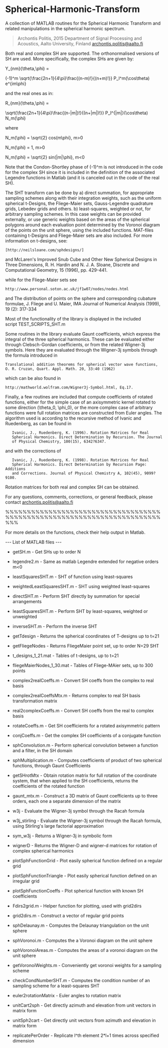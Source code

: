 # Spherical-Harmonic-Transform
A collection of MATLAB routines for the Spherical Harmonic Transform and related manipulations in the spherical harmonic spectrum.

>   Archontis Politis, 2015
>   Department of Signal Processing and Acoustics, Aalto University, Finland
>   archontis.politis@aalto.fi

Both real and complex SH are supported. The orthonormalised versions of SH
are used. More specifically, the complex SHs are given by:

  Y_{nm}(\theta,\phi) =
  
  (-1)^m \sqrt{\frac{2n+1}{4\pi}\frac{(n-m)!}{(n+m)!}} P_l^m(\cos\theta) e^{im\phi}

and the real ones as in:

  R_{nm}(\theta,\phi) = 
  
  \sqrt{\frac{2n+1}{4\pi}\frac{(n-|m|)!}{(n+|m|)!}} P_l^{|m|}(\cos\theta) N_m(\phi)
  
where

  N_m(\phi) = \sqrt{2} cos(m\phi},    m>0
  
  N_m(\phi) = 1,    m>0
  
  N_m(\phi) = \sqrt{2} sin(|m|\phi},  m<0

Note that the Condon-Shortley phase of (-1)^m is not introduced in the code for
the complex SH since it is included in the definition of the associated 
Legendre functions in Matlab (and it is canceled out in the code of the real SH).

The SHT transform can be done by
a) direct summation, for appropriate sampling schemes along with their
integration weights, such as the uniform spherical t-Designs, the Fliege-Maier
sets, Gauss-Legendre quadrature grids, Lebedev grids and others.
b) least-squares, weighted or not, for arbitrary sampling schemes. In this
case weights can be provided externally, or use generic weights based on the
areas of the spherical polygons around each evaluation point determined by
the Voronoi diagram of the points on the unit sphere, using the included
functions.
MAT-files containing t-Designs and Fliege-Maier sets are also included.
For more information on t-designs, see:

    [http://neilsloane.com/sphdesigns/]
and
    McLaren's Improved Snub Cube and Other New Spherical Designs in Three
    Dimensions, R. H. Hardin and N. J. A. Sloane, Discrete and Computational
    Geometry, 15 (1996), pp. 429-441.

while for the Fliege-Maier sets see

    http://www.personal.soton.ac.uk/jf1w07/nodes/nodes.html
and
    The distribution of points on the sphere and corresponding cubature
    formulae, J. Fliege and U. Maier, IMA Journal of Numerical Analysis (1999),
    19 (2): 317-334

Most of the functionality of the library is displayed in the included  
script TEST_SCRIPTS_SHT.m

Some routines in the library evaluate Gaunt coefficients, which express the
integral of the three spherical harmonics. These can be evaluated either
through Clebsch-Gordan coefficients, or from the related Wigner-3j symbols.
Here they are evaluated through the Wigner-3j symbols through the formula
introduced in

    Translational addition theorems for spherical vector wave functions,
    O. R. Cruzan, Quart. Appl. Math. 20, 33:40 (1962)

which can be also found in

    http://mathworld.wolfram.com/Wigner3j-Symbol.html, Eq.17.

Finally, a few routines are included that compute coefficients of 
rotated functions, either for the simple case of an axisymmetric kernel 
rotated to some direction (\theta_0, \phi_0), or the more complex case of 
arbitrary functions were full rotation matrices are constructed from Euler 
angles. The algorithm used is according to the recursive method of Ivanic and 
Ruedenberg, as can be found in

       Ivanic, J., Ruedenberg, K. (1996). Rotation Matrices for Real 
       Spherical Harmonics. Direct Determination by Recursion. The Journal 
       of Physical Chemistry, 100(15), 6342?6347.

and with the corrections of

       Ivanic, J., Ruedenberg, K. (1998). Rotation Matrices for Real 
       Spherical Harmonics. Direct Determination by Recursion Page: Additions 
       and Corrections. Journal of Physical Chemistry A, 102(45), 9099?9100.

Rotation matrices for both real and complex SH can be obtained.

For any questions, comments, corrections, or general feedback, please
contact archontis.politis@aalto.fi

%%%%%%%%%%%%%%%%%%%%%%%%%%%%%%%%%%%%%%%%%%%%%%%%%%%%%%%%%%%%%%%%%%%%%%%%%%%

For more details on the functions, check their help output in Matlab.

--- List of MATLAB files ---
* getSH.m                   -   Get SHs up to order N
* legendre2.m               -   Same as matlab Legendre extended for negative orders m<0
* leastSquaresSHT.m         -   SHT of function using least-squares
* weightedLeastSquaresSHT.m -   SHT using weighted least-squares
* directSHT.m               -   Perform SHT directly by summation for special arrangements
* leastSquaresSHT.m         -   Perform SHT by least-squares, weighted or unweighted
* inverseSHT.m              -   Perform the inverse SHT
* getTdesign                -   Returns the spherical coordinates of T-designs up to t=21
* getFliegeNodes            -   Returns FliegeMaier point set, up to order N=29 SHT

* t_designs_1_21.mat          -   Tables of t-designs, up to t=21
* fliegeMaierNodes_1_30.mat   -   Tables of Fliege-MAier sets, up to 300 points

* complex2realCoeffs.m      -   Convert SH coeffs from the complex to real basis
* complex2realCoeffsMtx.m	-   Returns complex to real SH basis transformation matrix
* real2complexCoeffs.m      -   Convert SH coeffs from the real to complex basis
* rotateCoeffs.m            -   Get SH coefficients for a rotated axisymmetric 
                                pattern
* conjCoeffs.m              -   Get the complex SH coefficients of a conjugate 
                                function
* sphConvolution.m          -   Perform spherical convolution between a function 
                                and a filter, in the SH domain
* sphMultiplication.m       -   Computes coefficients of product of two spherical 
                                functions, through Gaunt Coefficients
* getSHrotMtx               -   Obtain rotation matrix for full rotation of the 
                                coordinate system, that when applied to the SH 
                                coefficients, returns the coefficients of the 
                                rotated function

* gaunt_mtx.m   -	Construct a 3D matrix of Gaunt coefficients up to three 
                    orders, each one a separate dimension of the matrix
* w3j           -   Evaluate the Wigner-3j symbol through the Racah formula
* w3j_stirling  -   Evaluate the Wigner-3j symbol through the Racah formula, 
                    using Stirling's large factorial approximation
* sym_w3j       -   Returns a Wigner-3j in symbolic form
* wignerD       -   Returns the Wigner-D and wigner-d matrices for rotation of 
                    complex spherical harmonics

* plotSphFunctionGrid     - Plot easily spherical function defined on a regular 
                            grid
* plotSphFunctionTriangle - Plot easily spherical function defined on an 
                            irregular grid
* plotSphFunctionCoeffs   - Plot spherical function with known SH coefficients

* Fdirs2grid.m          -	Helper function for plotting, used with grid2dirs
* grid2dirs.m           -	Construct a vector of regular grid points
* sphDelaunay.m         -	Computes the Delaunay triangulation on the unit sphere
* sphVoronoi.m          -	Computes the a Voronoi diagram on the unit sphere
* sphVoronoiAreas.m     -   Computes the areas of a voronoi diagram on the
                            unit sphere
* getVoronoiWeights.m   -   Conveniently get voronoi weights for a sampling scheme
* checkCondNumberSHT.m  -   Computes the condition number of an sampling scheme
                            for a least-squares SHT
* euler2rotationMatrix  -   Euler angles to rotation matrix
* unitCart2sph          -   Get directly azimuth and elevation from unit vectors in matrix form
* unitSph2cart          -   Get directly unit vectors from azimuth and elevation in matrix form
* replicatePerOrder     -   Replicate l^th element 2*l+1 times across specified dimension